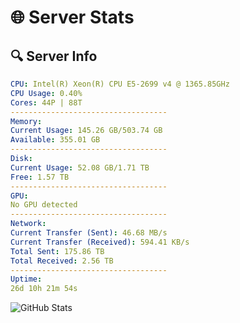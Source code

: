 # 🌐 Server Stats
## 🔍 Server Info
```yaml
CPU: Intel(R) Xeon(R) CPU E5-2699 v4 @ 1365.85GHz
CPU Usage: 0.40%
Cores: 44P | 88T
-----------------------------------
Memory:
Current Usage: 145.26 GB/503.74 GB
Available: 355.01 GB
-----------------------------------
Disk:
Current Usage: 52.08 GB/1.71 TB
Free: 1.57 TB
-----------------------------------
GPU:
No GPU detected
-----------------------------------
Network:
Current Transfer (Sent): 46.68 MB/s
Current Transfer (Received): 594.41 KB/s
Total Sent: 175.86 TB
Total Received: 2.56 TB
-----------------------------------
Uptime:
26d 10h 21m 54s
```
![GitHub Stats](https://img.shields.io/badge/Updated-2025-03-06_09:05:12-blue)